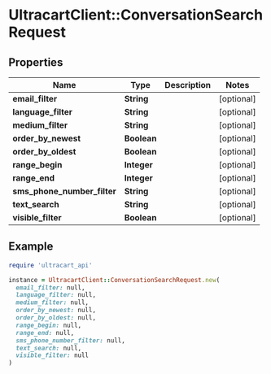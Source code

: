 # UltracartClient::ConversationSearchRequest

## Properties

| Name | Type | Description | Notes |
| ---- | ---- | ----------- | ----- |
| **email_filter** | **String** |  | [optional] |
| **language_filter** | **String** |  | [optional] |
| **medium_filter** | **String** |  | [optional] |
| **order_by_newest** | **Boolean** |  | [optional] |
| **order_by_oldest** | **Boolean** |  | [optional] |
| **range_begin** | **Integer** |  | [optional] |
| **range_end** | **Integer** |  | [optional] |
| **sms_phone_number_filter** | **String** |  | [optional] |
| **text_search** | **String** |  | [optional] |
| **visible_filter** | **Boolean** |  | [optional] |

## Example

```ruby
require 'ultracart_api'

instance = UltracartClient::ConversationSearchRequest.new(
  email_filter: null,
  language_filter: null,
  medium_filter: null,
  order_by_newest: null,
  order_by_oldest: null,
  range_begin: null,
  range_end: null,
  sms_phone_number_filter: null,
  text_search: null,
  visible_filter: null
)
```

